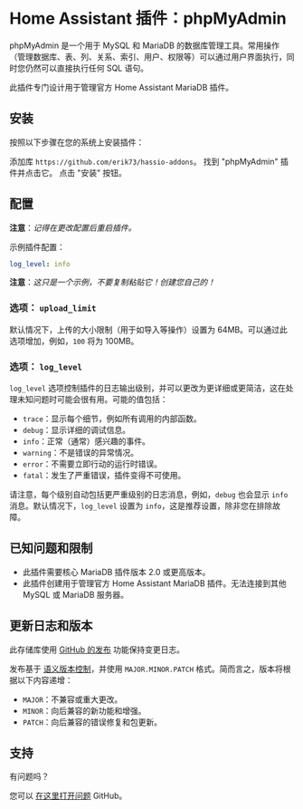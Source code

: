 # Home Assistant 插件：phpMyAdmin

phpMyAdmin 是一个用于 MySQL 和 MariaDB 的数据库管理工具。常用操作（管理数据库、表、列、关系、索引、用户、权限等）可以通过用户界面执行，同时您仍然可以直接执行任何 SQL 语句。

此插件专门设计用于管理官方 Home Assistant MariaDB 插件。

## 安装

按照以下步骤在您的系统上安装插件：

添加库 `https://github.com/erik73/hassio-addons`。
找到 "phpMyAdmin" 插件并点击它。
点击 "安装" 按钮。

## 配置

**注意**：_记得在更改配置后重启插件。_

示例插件配置：

```yaml
log_level: info
```

**注意**：_这只是一个示例，不要复制粘贴它！创建您自己的！_

### 选项： `upload_limit`

默认情况下，上传的大小限制（用于如导入等操作）设置为 64MB。可以通过此选项增加，例如，`100` 将为 100MB。

### 选项： `log_level`

`log_level` 选项控制插件的日志输出级别，并可以更改为更详细或更简洁，这在处理未知问题时可能会很有用。可能的值包括：

- `trace`：显示每个细节，例如所有调用的内部函数。
- `debug`：显示详细的调试信息。
- `info`：正常（通常）感兴趣的事件。
- `warning`：不是错误的异常情况。
- `error`：不需要立即行动的运行时错误。
- `fatal`：发生了严重错误，插件变得不可使用。

请注意，每个级别自动包括更严重级别的日志消息，例如，`debug` 也会显示 `info` 消息。默认情况下，`log_level` 设置为 `info`，这是推荐设置，除非您在排除故障。

## 已知问题和限制

- 此插件需要核心 MariaDB 插件版本 2.0 或更高版本。
- 此插件创建用于管理官方 Home Assistant MariaDB 插件。无法连接到其他 MySQL 或 MariaDB 服务器。

## 更新日志和版本

此存储库使用 [GitHub 的发布][releases] 功能保持变更日志。

发布基于 [语义版本控制][semver]，并使用 `MAJOR.MINOR.PATCH` 格式。简而言之，版本将根据以下内容递增：

- `MAJOR`：不兼容或重大更改。
- `MINOR`：向后兼容的新功能和增强。
- `PATCH`：向后兼容的错误修复和包更新。

## 支持

有问题吗？

您可以 [在这里打开问题][issue] GitHub。

[addon-badge]: https://my.home-assistant.io/badges/supervisor_addon.svg
[addon]: https://my.home-assistant.io/redirect/supervisor_addon/?addon=a0d7b954_phpmyadmin&repository_url=https%3A%2F%2Fgithub.com%2Ferik73%2Frepository
[contributors]: https://github.com/erik73/addon-phpmyadmin/graphs/contributors
[discord-ha]: https://discord.gg/c5DvZ4e
[discord]: https://discord.me/hassioaddons
[forum]: https://community.home-assistant.io/t/home-assistant-community-add-on-phpmyadmin/171729?u=frenck
[frenck]: https://github.com/frenck
[issue]: https://github.com/erik73/addon-phpmyadmin/issues
[reddit]: https://reddit.com/r/homeassistant
[releases]: https://github.com/erik73/addon-phpmyadmin/releases
[semver]: https://semver.org/spec/v2.0.0.html